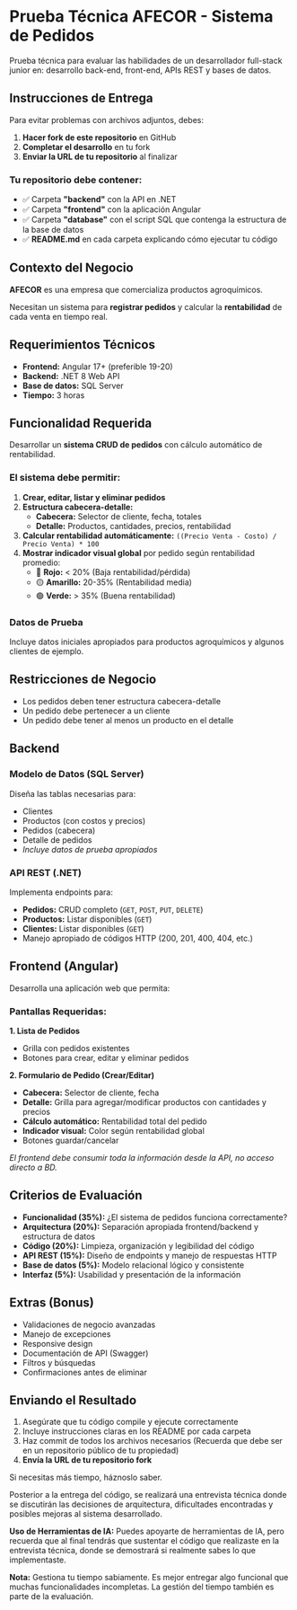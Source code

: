 # Prueba Técnica AFECOR - Sistema de Pedidos

Prueba técnica para evaluar las habilidades de un desarrollador full-stack junior en: desarrollo back-end, front-end, APIs REST y bases de datos.

## Instrucciones de Entrega

Para evitar problemas con archivos adjuntos, debes:

1. **Hacer fork de este repositorio** en GitHub
2. **Completar el desarrollo** en tu fork
3. **Enviar la URL de tu repositorio** al finalizar

### Tu repositorio debe contener:

- ✅ Carpeta **"backend"** con la API en .NET
- ✅ Carpeta **"frontend"** con la aplicación Angular
- ✅ Carpeta **"database"** con el script SQL que contenga la estructura de la base de datos
- ✅ **README.md** en cada carpeta explicando cómo ejecutar tu código

## Contexto del Negocio

**AFECOR** es una empresa que comercializa productos agroquímicos.

Necesitan un sistema para **registrar pedidos** y calcular la **rentabilidad** de cada venta en tiempo real.

## Requerimientos Técnicos

- **Frontend:** Angular 17+ (preferible 19-20)
- **Backend:** .NET 8 Web API
- **Base de datos:** SQL Server
- **Tiempo:** 3 horas

## Funcionalidad Requerida

Desarrollar un **sistema CRUD de pedidos** con cálculo automático de rentabilidad.

### El sistema debe permitir:

1. **Crear, editar, listar y eliminar pedidos**
2. **Estructura cabecera-detalle:**
   - **Cabecera:** Selector de cliente, fecha, totales
   - **Detalle:** Productos, cantidades, precios, rentabilidad
3. **Calcular rentabilidad automáticamente:** `((Precio Venta - Costo) / Precio Venta) * 100`
4. **Mostrar indicador visual global** por pedido según rentabilidad promedio:
   - 🔴 **Rojo:** < 20% (Baja rentabilidad/pérdida)
   - 🟡 **Amarillo:** 20-35% (Rentabilidad media)
   - 🟢 **Verde:** > 35% (Buena rentabilidad)

### Datos de Prueba

Incluye datos iniciales apropiados para productos agroquímicos y algunos clientes de ejemplo.

## Restricciones de Negocio

- Los pedidos deben tener estructura cabecera-detalle
- Un pedido debe pertenecer a un cliente
- Un pedido debe tener al menos un producto en el detalle

## Backend

### Modelo de Datos (SQL Server)

Diseña las tablas necesarias para:

- Clientes
- Productos (con costos y precios)
- Pedidos (cabecera)
- Detalle de pedidos
- _Incluye datos de prueba apropiados_

### API REST (.NET)

Implementa endpoints para:

- **Pedidos:** CRUD completo (`GET`, `POST`, `PUT`, `DELETE`)
- **Productos:** Listar disponibles (`GET`)
- **Clientes:** Listar disponibles (`GET`)
- Manejo apropiado de códigos HTTP (200, 201, 400, 404, etc.)

## Frontend (Angular)

Desarrolla una aplicación web que permita:

### Pantallas Requeridas:

**1. Lista de Pedidos**

- Grilla con pedidos existentes
- Botones para crear, editar y eliminar pedidos

**2. Formulario de Pedido (Crear/Editar)**

- **Cabecera:** Selector de cliente, fecha
- **Detalle:** Grilla para agregar/modificar productos con cantidades y precios
- **Cálculo automático:** Rentabilidad total del pedido
- **Indicador visual:** Color según rentabilidad global
- Botones guardar/cancelar

_El frontend debe consumir toda la información desde la API, no acceso directo a BD._

## Criterios de Evaluación

- **Funcionalidad (35%):** ¿El sistema de pedidos funciona correctamente?
- **Arquitectura (20%):** Separación apropiada frontend/backend y estructura de datos
- **Código (20%):** Limpieza, organización y legibilidad del código
- **API REST (15%):** Diseño de endpoints y manejo de respuestas HTTP
- **Base de datos (5%):** Modelo relacional lógico y consistente
- **Interfaz (5%):** Usabilidad y presentación de la información

## Extras (Bonus)

- Validaciones de negocio avanzadas
- Manejo de excepciones
- Responsive design
- Documentación de API (Swagger)
- Filtros y búsquedas
- Confirmaciones antes de eliminar

## Enviando el Resultado

1. Asegúrate que tu código compile y ejecute correctamente
2. Incluye instrucciones claras en los README por cada carpeta
3. Haz commit de todos los archivos necesarios (Recuerda que debe ser en un repositorio público de tu propiedad)
4. **Envía la URL de tu repositorio fork**

Si necesitas más tiempo, háznoslo saber.

Posterior a la entrega del código, se realizará una entrevista técnica donde se discutirán las decisiones de arquitectura, dificultades encontradas y posibles mejoras al sistema desarrollado.

**Uso de Herramientas de IA:** Puedes apoyarte de herramientas de IA, pero recuerda que al final tendrás que sustentar el código que realizaste en la entrevista técnica, donde se demostrará si realmente sabes lo que implementaste.

**Nota:** Gestiona tu tiempo sabiamente. Es mejor entregar algo funcional que muchas funcionalidades incompletas. La gestión del tiempo también es parte de la evaluación.
